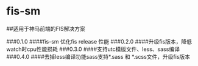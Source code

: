 fis-sm
======

##适用于神马前端的FIS解决方案


###0.1.0 
####fis-sm 优化fis release 性能
###0.2.0
####升级fis版本，降低watch时cpu性能损耗
###0.3.0
####支持utc模版文件、less、sass编译
###0.4.0
####去掉less编译功能sass支持*.sass 和 *.scss文件，升级fis版本
